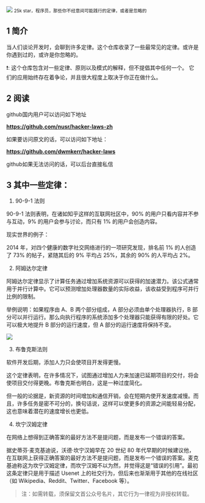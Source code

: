 <img src="/assets/image/230810-程序员定律-1.png" style="max-width: 70%; height: auto;">
<small>25k star，程序员，那些你不经意间可能践行的定律，或者是忽略的</small>

## 1  简介

当人们谈论开发时，会聊到许多定律。这个仓库收录了一些最常见的定律。或许是你遇到过的，或许是你忽略的。

❗: 这个仓库包含对一些定律、原则以及模式的解释，但不提倡其中任何一个。 它们的应用始终存在着争论，并且很大程度上取决于你正在做什么。

## 2 阅读

github国内用户可以访问如下地址

**https://github.com/nusr/hacker-laws-zh**

如果要访问原文的话，可以访问如下地址：

**https://github.com/dwmkerr/hacker-laws**

github如果无法访问的话，可以后台直接私信

## 3 其中一些定律：

1. 90-9-1 法则

90-9-1 法则表明，在诸如知乎这样的互联网社区中，90% 的用户只看内容并不参与互动，9% 的用户会参与讨论，而只有 1% 的用户会创造内容。

现实世界的例子：

2014 年，对四个健康的数字社交网络进行的一项研究发现，排名前 1% 的人创造了 73% 的帖子，紧随其后的 9% 平均占 25%，其余的 90% 的人平均占 2%。


2. 阿姆达尔定律 

阿姆达尔定律显示了计算任务通过增加系统资源可以获得的加速潜力。该公式通常用于并行计算中。它可以预测增加处理器数量的实际收益，该收益受到程序可并行比例的限制。

举例说明：如果程序由 A、B 两个部分组成，A 部分必须由单个处理器执行，B 部分可以并行运行。那么向执行程序的系统添加多个处理器只能获得有限的好处。它可以极大地提升 B 部分的运行速度，但 A 部分的运行速度将保持不变。


![](/assets/image/230810-程序员定律-1.png)


3. 布鲁克斯法则

软件开发后期，添加人力只会使项目开发得更慢。

这个定律表明，在许多情况下，试图通过增加人力来加速已延期项目的交付，将会使项目交付得更晚。布鲁克斯也明白，这是一种过度简化。

但一般的论据是，新资源的时间增加和通信开销，会在短期内使开发速度减慢。而且，许多任务是密不可分的，换句话说，这样可以使更多的资源之间能轻易分配，这也意味着潜在的速度增长也更低。

4. 坎宁汉姆定律

在网络上想得到正确答案的最好方法不是提问题，而是发布一个错误的答案。

据史蒂芬·麦克基迪说，沃德·坎宁汉姆早在 20 世纪 80 年代早期的时候建议他，在互联网上获得正确答案的最好方法不是提问题，而是发布一个错误的答案。麦克基迪称这为坎宁汉姆定律，而坎宁汉姆不以为然，并觉得这是“错误的引用”。最初这条定律只是用于描述 Usenet 上的社交行为，但后来也渐渐用于其他的在线社区（如 Wikipedia、Reddit、Twitter、Facebook 等）。


>注：如需转载，须保留文首公众号名片，其它行为一律视为非授权转载。